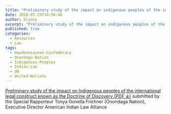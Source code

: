 ```yaml
---
title: "Preliminary study of the impact on indigenous peoples of the international legal construct known as the Doctrine of Discovery"
date: 2018-07-23T14:54:46
author: blyons
excerpt: "Preliminary study of the impact on indigenous peoples of the international legal construct known as the Doctrine of Discovery / submitted by the Special Rapporteur Tonya Gonella Frichner (Onondaga Nation), Executive Director American Indian Law Alliance"
published: true
categories:
  - Resources
  - Law
tags:
  - Haudenosaunee-Confederacy
  - Onondaga-Nation
  - Indigenous-Peoples
  - Indian-Law
  - UN
  - United-Nations
---
```


[Preliminary study of the impact on Indigenous peoples of the international legal construct known as the Doctrine of Discovery (PDF ⤓)](/assets/pdfs/DoctrinePrelimStudy2010.pdf) submitted by the Special Rapporteur Tonya Gonella Frichner (Onondaga Nation), Executive Director American Indian Law Alliance
